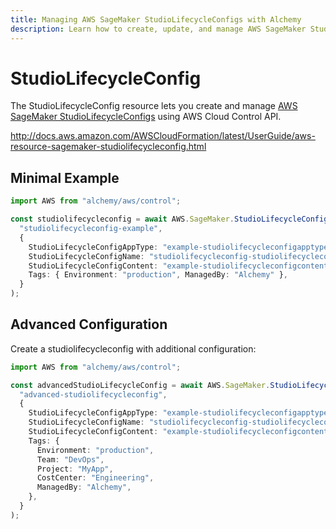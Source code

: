 ```yaml
---
title: Managing AWS SageMaker StudioLifecycleConfigs with Alchemy
description: Learn how to create, update, and manage AWS SageMaker StudioLifecycleConfigs using Alchemy Cloud Control.
---
```


# StudioLifecycleConfig

The StudioLifecycleConfig resource lets you create and manage [AWS SageMaker StudioLifecycleConfigs](https://docs.aws.amazon.com/sagemaker/latest/userguide/) using AWS Cloud Control API.

http://docs.aws.amazon.com/AWSCloudFormation/latest/UserGuide/aws-resource-sagemaker-studiolifecycleconfig.html

## Minimal Example

```ts
import AWS from "alchemy/aws/control";

const studiolifecycleconfig = await AWS.SageMaker.StudioLifecycleConfig(
  "studiolifecycleconfig-example",
  {
    StudioLifecycleConfigAppType: "example-studiolifecycleconfigapptype",
    StudioLifecycleConfigName: "studiolifecycleconfig-studiolifecycleconfig",
    StudioLifecycleConfigContent: "example-studiolifecycleconfigcontent",
    Tags: { Environment: "production", ManagedBy: "Alchemy" },
  }
);
```

## Advanced Configuration

Create a studiolifecycleconfig with additional configuration:

```ts
import AWS from "alchemy/aws/control";

const advancedStudioLifecycleConfig = await AWS.SageMaker.StudioLifecycleConfig(
  "advanced-studiolifecycleconfig",
  {
    StudioLifecycleConfigAppType: "example-studiolifecycleconfigapptype",
    StudioLifecycleConfigName: "studiolifecycleconfig-studiolifecycleconfig",
    StudioLifecycleConfigContent: "example-studiolifecycleconfigcontent",
    Tags: {
      Environment: "production",
      Team: "DevOps",
      Project: "MyApp",
      CostCenter: "Engineering",
      ManagedBy: "Alchemy",
    },
  }
);
```

